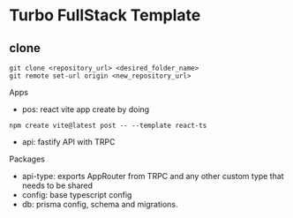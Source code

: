 # Turbo FullStack Template

 ## clone
 
```
git clone <repository_url> <desired_folder_name>
git remote set-url origin <new_repository_url>
```

Apps

- pos: react vite app create by doing
```
npm create vite@latest post -- --template react-ts
```
- api: fastify API with TRPC


Packages
- api-type: exports AppRouter from TRPC and any other custom type that needs to be shared
- config: base typescript config
- db: prisma config, schema and migrations.
